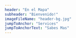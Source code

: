 ```yaml
---
header: "En el Mapa"
subheader: "Bienvenido!"
imageFileName: "header-bg.jpg"
jumpToAnchor: "Services"
jumpToAnchorText: "Sabes Mas"
---
```

